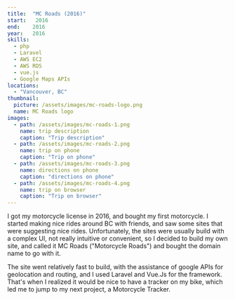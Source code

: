 ```yaml
---
title:  "MC Roads (2016)"
start:   2016
end:    2016
year:   2016
skills:
  - php
  - Laravel
  - AWS EC2
  - AWS RDS
  - vue.js
  - Google Maps APIs
locations:
  - "Vancouver, BC"
thumbnail:
  picture: /assets/images/mc-roads-logo.png
  name: MC Roads logo
images:
  - path: /assets/images/mc-roads-1.png
    name: trip description
    caption: "Trip description"
  - path: /assets/images/mc-roads-2.png
    name: trip on phone
    caption: "Trip on phone"
  - path: /assets/images/mc-roads-3.png
    name: directions on phone
    caption: "directions on phone"
  - path: /assets/images/mc-roads-4.png
    name: trip on browser
    caption: "Trip on browser"
---
```

I got my motorcycle license in 2016, and bought my first motorcycle. I started making nice rides around BC with friends,
and saw some sites that were suggesting nice rides. Unfortunately, the sites were usually build with a complex UI, not
really intuitive or convenient, so I decided to build my own site, and called it MC Roads ("Motorcycle Roads") and
bought the domain name to go with it.

The site went relatively fast to build, with the assistance of google APIs for geolocation and routing, and I used Laravel
and Vue.Js for the framework. That's when I realized it would be nice to have a tracker on my bike, which led me to 
jump to my next project, a Motorcycle Tracker.
